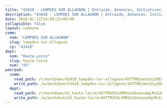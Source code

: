 ```yaml
---
title: "43410 - LEMPDES SUR ALLAGNON | Entraide, Annonces, Initiatives"
description: "43410 - LEMPDES SUR ALLAGNON | Entraide, Annonces, Initiatives"
date: 2020-01-11T14:09:21+09:00
collapsible: false
layout: commune
comm:
  nom: "LEMPDES SUR ALLAGNON"
  slug: lempdes-sur-allagnon
  cp: "43410"
dept:
  nom: "Haute-Loire"
  slug: haute-loire
  num: "43"
peerpad:
  comm:
    read_path: /r/markdown/43410_lempdes-sur-allagnon/4XTTM8jmonSnyZHEqz8ADYtoEYx8ffwbJ5twBecTdoDij56hM
    write_path: /w/markdown/43410_lempdes-sur-allagnon/4XTTM8jmonSnyZHEqz8ADYtoEYx8ffwbJ5twBecTdoDij56hM-K3TgUE2o9zMZ4rKvMmpdewqupDvj5e6t6ZzR2Xz8MtLdA3Goj6ZAsbArpJoZ9VQzCPLxLesLKxSrcHyJ8wuQb9vprjXavvQFAYWmKkgLLYhHirWyDELUgGytX7kqFZgsYZM7m551
  dept:
    read_path: /r/markdown/43_haute-loire/4XTTM3hhLVMM3Sx5kxoou4qLMck2RjGiJF8bjxPuKy3VyRdWX
    write_path: /w/markdown/43_haute-loire/4XTTM3hhLVMM3Sx5kxoou4qLMck2RjGiJF8bjxPuKy3VyRdWX-K3TgTnndWXCUw13Pw3gJoEo9qHUCGXZ4frH2coLZWWDcoWKo22cU2VNENpi117F5bi6bu3WHMPd2VTrETU2R5owQhCBrUQgvCKerk4NqeDhN66egG9mHY8CCfEckbCp9SecEdL6b
---
```


